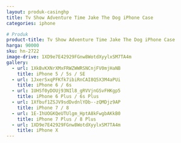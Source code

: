 ```yaml
---
layout: produk-casinghp
title: Tv Show Adventure Time Jake The Dog iPhone Case
categories: iphone

# Produk
product-title: Tv Show Adventure Time Jake The Dog iPhone Case
harga: 90000
sku: hn-2722
image-drive: 1XD9e7E42929FGnw8WotdXyylxSM7TA4m
gallery:
  - url: 1XkBvKXNrXMxFRWZWWRSNCnjFV0mjHaNB
    title: iPhone 5 / 5s / SE
  - url: 1JxerSxqPFKfk7ibiRnCAI8Q5X3M4aPUi
    title: iPhone 6 / 6s
  - url: 1UHSf0yDOUj93NIl8_gRVVjnGSvFHKgp5
    title: iPhone 6 Plus / 6s Plus
  - url: 1Xfbuf1ZSJV9sdDvdnlYDb--zQMDjz9AP
    title: iPhone 7 / 8
  - url: 1E-IhUOGKQeUTUlgm_HptA8kFwgbAKkB0
    title: iPhone 7 Plus / 8 Plus
  - url: 1XD9e7E42929FGnw8WotdXyylxSM7TA4m
    title: iPhone X
---
```

